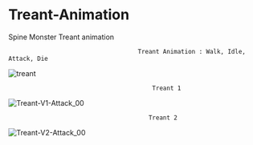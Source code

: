 # Treant-Animation
Spine Monster Treant animation



                                        Treant Animation : Walk, Idle, Attack, Die

![treant](https://user-images.githubusercontent.com/20840303/155903135-6502c2f3-1575-4b3b-9f2a-6956ffacd534.gif)

                                            Treant 1

![Treant-V1-Attack_00](https://user-images.githubusercontent.com/20840303/156073212-774eb15f-46b0-4442-8cff-8a8fa3605683.png)

                                           Treant 2


![Treant-V2-Attack_00](https://user-images.githubusercontent.com/20840303/156073378-33bcad08-9d56-4a53-af21-e7c5caaa699d.png)

